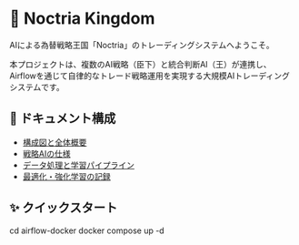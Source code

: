 # 👑 Noctria Kingdom

AIによる為替戦略王国「Noctria」のトレーディングシステムへようこそ。

本プロジェクトは、複数のAI戦略（臣下）と統合判断AI（王）が連携し、Airflowを通じて自律的なトレード戦略運用を実現する大規模AIトレーディングシステムです。

## 📁 ドキュメント構成

- [構成図と全体概要](docs/architecture.md)
- [戦略AIの仕様](docs/strategy_manual.md)
- [データ処理と学習パイプライン](docs/data_handling.md)
- [最適化・強化学習の記録](docs/optimization_notes.md)

## ✨ クイックスタート
cd airflow-docker
docker compose up -d
